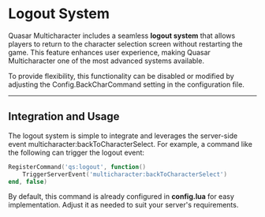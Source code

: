 # Logout System

Quasar Multicharacter includes a seamless **logout system** that allows players to return to the character selection screen without restarting the game. This feature enhances user experience, making Quasar Multicharacter one of the most advanced systems available.

To provide flexibility, this functionality can be disabled or modified by adjusting the Config.BackCharCommand setting in the configuration file.

***

## Integration and Usage

The logout system is simple to integrate and leverages the server-side event multicharacter:backToCharacterSelect. For example, a command like the following can trigger the logout event:

```lua
RegisterCommand('qs:logout', function()
    TriggerServerEvent('multicharacter:backToCharacterSelect')
end, false)
```

By default, this command is already configured in **config.lua** for easy implementation. Adjust it as needed to suit your server's requirements.
